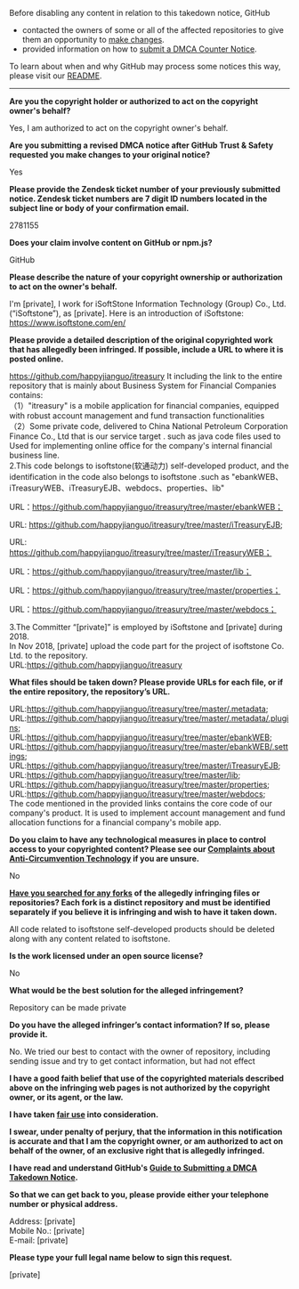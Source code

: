 Before disabling any content in relation to this takedown notice, GitHub
- contacted the owners of some or all of the affected repositories to give them an opportunity to [make changes](https://docs.github.com/en/github/site-policy/dmca-takedown-policy#a-how-does-this-actually-work).
- provided information on how to [submit a DMCA Counter Notice](https://docs.github.com/en/articles/guide-to-submitting-a-dmca-counter-notice).

To learn about when and why GitHub may process some notices this way, please visit our [README](https://github.com/github/dmca/blob/master/README.md#anatomy-of-a-takedown-notice).

---

**Are you the copyright holder or authorized to act on the copyright owner's behalf?**

Yes, I am authorized to act on the copyright owner's behalf.

**Are you submitting a revised DMCA notice after GitHub Trust & Safety requested you make changes to your original notice?**

Yes

**Please provide the Zendesk ticket number of your previously submitted notice. Zendesk ticket numbers are 7 digit ID numbers located in the subject line or body of your confirmation email.**

2781155

**Does your claim involve content on GitHub or npm.js?**

GitHub

**Please describe the nature of your copyright ownership or authorization to act on the owner's behalf.**

I'm [private], I work for iSoftStone Information Technology (Group) Co., Ltd. (“iSoftstone”), as [private].
Here is an introduction of iSoftstone: https://www.isoftstone.com/en/

**Please provide a detailed description of the original copyrighted work that has allegedly been infringed. If possible, include a URL to where it is posted online.**

https://github.com/happyjianguo/itreasury   It including the link to the entire repository that is mainly about Business System for Financial Companies  
contains:  
（1）"itreasury" is a mobile application for financial companies, equipped with robust account management and fund transaction functionalities  
（2）Some private code, delivered to China National Petroleum Corporation Finance Co., Ltd that is our service target . such as java code files used to Used for implementing online office for the company's internal financial business line.  
2.This code belongs to isoftstone(软通动力) self-developed product, and the identification in the code also belongs to isoftstone .such as "ebankWEB、iTreasuryWEB、iTreasuryEJB、webdocs、properties、lib"

URL：https://github.com/happyjianguo/itreasury/tree/master/ebankWEB；

URL: https://github.com/happyjianguo/itreasury/tree/master/iTreasuryEJB; 

URL: https://github.com/happyjianguo/itreasury/tree/master/iTreasuryWEB；

URL：https://github.com/happyjianguo/itreasury/tree/master/lib；

URL：https://github.com/happyjianguo/itreasury/tree/master/properties； 

URL：https://github.com/happyjianguo/itreasury/tree/master/webdocs；

3.The Committer “[private]” is employed by iSoftstone and [private] during 2018.  
In Nov 2018, [private] upload the code part for the project of isoftstone Co. Ltd. to the repository.  
URL:https://github.com/happyjianguo/itreasury

**What files should be taken down? Please provide URLs for each file, or if the entire repository, the repository’s URL.**

URL:https://github.com/happyjianguo/itreasury/tree/master/.metadata;  
URL:https://github.com/happyjianguo/itreasury/tree/master/.metadata/.plugins;  
URL:https://github.com/happyjianguo/itreasury/tree/master/ebankWEB;  
URL:https://github.com/happyjianguo/itreasury/tree/master/ebankWEB/.settings;  
URL:https://github.com/happyjianguo/itreasury/tree/master/iTreasuryEJB;  
URL:https://github.com/happyjianguo/itreasury/tree/master/lib;  
URL:https://github.com/happyjianguo/itreasury/tree/master/properties;  
URL:https://github.com/happyjianguo/itreasury/tree/master/webdocs;  
The code mentioned in the provided links contains the core code of our company's product. It is used to implement account management and fund allocation functions for a financial company's mobile app.

**Do you claim to have any technological measures in place to control access to your copyrighted content? Please see our <a href="https://docs.github.com/articles/guide-to-submitting-a-dmca-takedown-notice#complaints-about-anti-circumvention-technology">Complaints about Anti-Circumvention Technology</a> if you are unsure.**

No

**<a href="https://docs.github.com/articles/dmca-takedown-policy#b-what-about-forks-or-whats-a-fork">Have you searched for any forks</a> of the allegedly infringing files or repositories? Each fork is a distinct repository and must be identified separately if you believe it is infringing and wish to have it taken down.**

All code related to isoftstone self-developed products should be deleted along with any content related to isoftstone.

**Is the work licensed under an open source license?**

No

**What would be the best solution for the alleged infringement?**

Repository can be made private

**Do you have the alleged infringer’s contact information? If so, please provide it.**

No. We tried our best to contact with the owner of repository, including sending issue and try to get contact information, but had not effect

**I have a good faith belief that use of the copyrighted materials described above on the infringing web pages is not authorized by the copyright owner, or its agent, or the law.**

**I have taken <a href="https://www.lumendatabase.org/topics/22">fair use</a> into consideration.**

**I swear, under penalty of perjury, that the information in this notification is accurate and that I am the copyright owner, or am authorized to act on behalf of the owner, of an exclusive right that is allegedly infringed.**

**I have read and understand GitHub's <a href="https://docs.github.com/articles/guide-to-submitting-a-dmca-takedown-notice/">Guide to Submitting a DMCA Takedown Notice</a>.**

**So that we can get back to you, please provide either your telephone number or physical address.**

Address: [private]  
Mobile No.: [private]  
E-mail: [private]  

**Please type your full legal name below to sign this request.**

[private]

